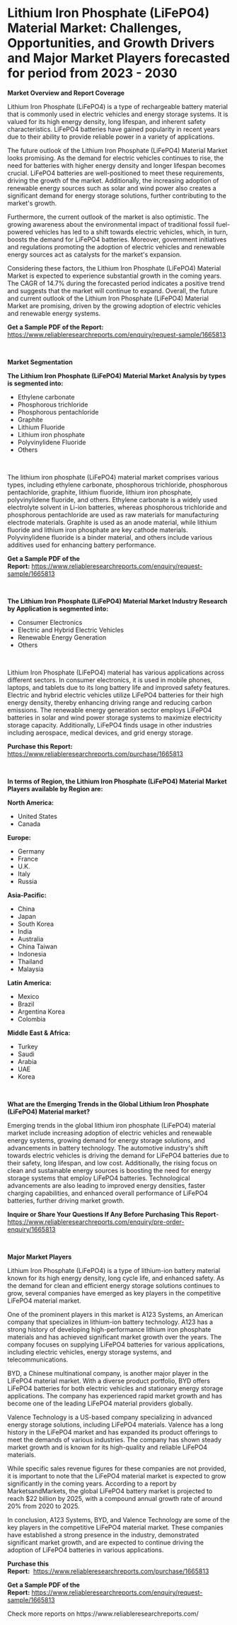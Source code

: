 <p><h1>Lithium Iron Phosphate (LiFePO4) Material Market: Challenges, Opportunities, and Growth Drivers and Major Market Players forecasted for period from 2023 - 2030</h1></p><p><strong>Market Overview and Report Coverage</strong></p>
<p><p>Lithium Iron Phosphate (LiFePO4) is a type of rechargeable battery material that is commonly used in electric vehicles and energy storage systems. It is valued for its high energy density, long lifespan, and inherent safety characteristics. LiFePO4 batteries have gained popularity in recent years due to their ability to provide reliable power in a variety of applications.</p><p>The future outlook of the Lithium Iron Phosphate (LiFePO4) Material Market looks promising. As the demand for electric vehicles continues to rise, the need for batteries with higher energy density and longer lifespan becomes crucial. LiFePO4 batteries are well-positioned to meet these requirements, driving the growth of the market. Additionally, the increasing adoption of renewable energy sources such as solar and wind power also creates a significant demand for energy storage solutions, further contributing to the market's growth.</p><p>Furthermore, the current outlook of the market is also optimistic. The growing awareness about the environmental impact of traditional fossil fuel-powered vehicles has led to a shift towards electric vehicles, which, in turn, boosts the demand for LiFePO4 batteries. Moreover, government initiatives and regulations promoting the adoption of electric vehicles and renewable energy sources act as catalysts for the market's expansion.</p><p>Considering these factors, the Lithium Iron Phosphate (LiFePO4) Material Market is expected to experience substantial growth in the coming years. The CAGR of 14.7% during the forecasted period indicates a positive trend and suggests that the market will continue to expand. Overall, the future and current outlook of the Lithium Iron Phosphate (LiFePO4) Material Market are promising, driven by the growing adoption of electric vehicles and renewable energy systems.</p></p>
<p><strong>Get a Sample PDF of the Report:</strong> <a href="https://www.reliableresearchreports.com/enquiry/request-sample/1665813">https://www.reliableresearchreports.com/enquiry/request-sample/1665813</a></p>
<p>&nbsp;</p>
<p><strong>Market Segmentation</strong></p>
<p><strong>The Lithium Iron Phosphate (LiFePO4) Material Market Analysis by types is segmented into:</strong></p>
<p><ul><li>Ethylene carbonate</li><li>Phosphorous trichloride</li><li>Phosphorous pentachloride</li><li>Graphite</li><li>Lithium Fluoride</li><li>Lithium iron phosphate</li><li>Polyvinylidene Fluoride</li><li>Others</li></ul></p>
<p>&nbsp;</p>
<p><p>The lithium iron phosphate (LiFePO4) material market comprises various types, including ethylene carbonate, phosphorous trichloride, phosphorous pentachloride, graphite, lithium fluoride, lithium iron phosphate, polyvinylidene fluoride, and others. Ethylene carbonate is a widely used electrolyte solvent in Li-ion batteries, whereas phosphorous trichloride and phosphorous pentachloride are used as raw materials for manufacturing electrode materials. Graphite is used as an anode material, while lithium fluoride and lithium iron phosphate are key cathode materials. Polyvinylidene fluoride is a binder material, and others include various additives used for enhancing battery performance.</p></p>
<p><strong>Get a Sample PDF of the Report:</strong>&nbsp;<a href="https://www.reliableresearchreports.com/enquiry/request-sample/1665813">https://www.reliableresearchreports.com/enquiry/request-sample/1665813</a></p>
<p>&nbsp;</p>
<p><strong>The Lithium Iron Phosphate (LiFePO4) Material Market Industry Research by Application is segmented into:</strong></p>
<p><ul><li>Consumer Electronics</li><li>Electric and Hybrid Electric Vehicles</li><li>Renewable Energy Generation</li><li>Others</li></ul></p>
<p>&nbsp;</p>
<p><p>Lithium Iron Phosphate (LiFePO4) material has various applications across different sectors. In consumer electronics, it is used in mobile phones, laptops, and tablets due to its long battery life and improved safety features. Electric and hybrid electric vehicles utilize LiFePO4 batteries for their high energy density, thereby enhancing driving range and reducing carbon emissions. The renewable energy generation sector employs LiFePO4 batteries in solar and wind power storage systems to maximize electricity storage capacity. Additionally, LiFePO4 finds usage in other industries including aerospace, medical devices, and grid energy storage.</p></p>
<p><strong>Purchase this Report:</strong>&nbsp; <a href="https://www.reliableresearchreports.com/purchase/1665813">https://www.reliableresearchreports.com/purchase/1665813</a></p>
<p>&nbsp;</p>
<p><strong>In terms of Region, the Lithium Iron Phosphate (LiFePO4) Material Market Players available by Region are:</strong></p>
<p>
    <p> <strong> North America: </strong>
        <ul>
            <li>United States</li>
            <li>Canada</li>
        </ul>
        </p> 
    <p> <strong> Europe: </strong>
        <ul>
            <li>Germany</li>
            <li>France</li>
            <li>U.K.</li>
            <li>Italy</li>
            <li>Russia</li>
        </ul>
        </p> 
    <p> <strong> Asia-Pacific: </strong>
        <ul>
            <li>China</li>
            <li>Japan</li>
            <li>South Korea</li>
            <li>India</li>
            <li>Australia</li>
            <li>China Taiwan</li>
            <li>Indonesia</li>
            <li>Thailand</li>
            <li>Malaysia</li>
        </ul>
        </p> 
    <p> <strong> Latin America: </strong>
        <ul>
            <li>Mexico</li>
            <li>Brazil</li>
            <li>Argentina Korea</li>
            <li>Colombia</li>
        </ul>
        </p> 
    <p> <strong> Middle East & Africa: </strong>
        <ul>
            <li>Turkey</li>
            <li>Saudi</li>
            <li>Arabia</li>
            <li>UAE</li>
            <li>Korea</li>
        </ul>
    </p>
    </p>
<p>&nbsp;</p>
<p><strong>What are the Emerging Trends in the Global Lithium Iron Phosphate (LiFePO4) Material market?</strong></p>
<p><p>Emerging trends in the global lithium iron phosphate (LiFePO4) material market include increasing adoption of electric vehicles and renewable energy systems, growing demand for energy storage solutions, and advancements in battery technology. The automotive industry's shift towards electric vehicles is driving the demand for LiFePO4 batteries due to their safety, long lifespan, and low cost. Additionally, the rising focus on clean and sustainable energy sources is boosting the need for energy storage systems that employ LiFePO4 batteries. Technological advancements are also leading to improved energy densities, faster charging capabilities, and enhanced overall performance of LiFePO4 batteries, further driving market growth.</p></p>
<p><strong>Inquire or Share Your Questions If Any Before Purchasing This Report</strong>- <a href="https://www.reliableresearchreports.com/enquiry/pre-order-enquiry/1665813">https://www.reliableresearchreports.com/enquiry/pre-order-enquiry/1665813</a></p>
<p>&nbsp;</p>
<p><strong>Major Market Players</strong></p>
<p><p>Lithium Iron Phosphate (LiFePO4) is a type of lithium-ion battery material known for its high energy density, long cycle life, and enhanced safety. As the demand for clean and efficient energy storage solutions continues to grow, several companies have emerged as key players in the competitive LiFePO4 material market.</p><p>One of the prominent players in this market is A123 Systems, an American company that specializes in lithium-ion battery technology. A123 has a strong history of developing high-performance lithium iron phosphate materials and has achieved significant market growth over the years. The company focuses on supplying LiFePO4 batteries for various applications, including electric vehicles, energy storage systems, and telecommunications.</p><p>BYD, a Chinese multinational company, is another major player in the LiFePO4 material market. With a diverse product portfolio, BYD offers LiFePO4 batteries for both electric vehicles and stationary energy storage applications. The company has experienced rapid market growth and has become one of the leading LiFePO4 material providers globally.</p><p>Valence Technology is a US-based company specializing in advanced energy storage solutions, including LiFePO4 materials. Valence has a long history in the LiFePO4 market and has expanded its product offerings to meet the demands of various industries. The company has shown steady market growth and is known for its high-quality and reliable LiFePO4 materials.</p><p>While specific sales revenue figures for these companies are not provided, it is important to note that the LiFePO4 material market is expected to grow significantly in the coming years. According to a report by MarketsandMarkets, the global LiFePO4 battery market is projected to reach $22 billion by 2025, with a compound annual growth rate of around 20% from 2020 to 2025.</p><p>In conclusion, A123 Systems, BYD, and Valence Technology are some of the key players in the competitive LiFePO4 material market. These companies have established a strong presence in the industry, demonstrated significant market growth, and are expected to continue driving the adoption of LiFePO4 batteries in various applications.</p></p>
<p><strong>Purchase this Report:</strong>&nbsp;&nbsp;<a href="https://www.reliableresearchreports.com/purchase/1665813">https://www.reliableresearchreports.com/purchase/1665813</a></p>
<p></p>
<p><strong>Get a Sample PDF of the Report:</strong>&nbsp;<a href="https://www.reliableresearchreports.com/enquiry/request-sample/1665813">https://www.reliableresearchreports.com/enquiry/request-sample/1665813</a></p>
<p>Check more reports on https://www.reliableresearchreports.com/</p>